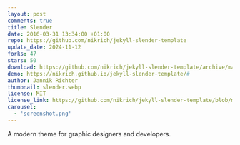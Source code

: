 ```yaml
---
layout: post
comments: true
title: Slender
date: 2016-03-31 13:34:00 +01:00
repo: https://github.com/nikrich/jekyll-slender-template
update_date: 2024-11-12
forks: 47
stars: 50
download: https://github.com/nikrich/jekyll-slender-template/archive/master.zip
demo: https://nikrich.github.io/jekyll-slender-template/#
author: Jannik Richter
thumbnail: slender.webp
license: MIT
license_link: https://github.com/nikrich/jekyll-slender-template/blob/master/LICENSE
carousel:
  - 'screenshot.png'
---
```


A modern theme for graphic designers and developers.
